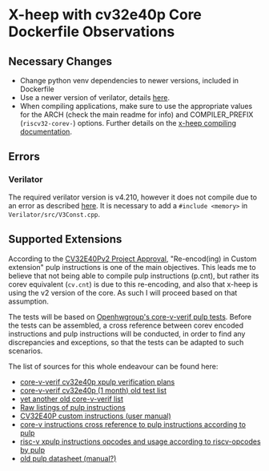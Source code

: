 # X-heep with cv32e40p Core Dockerfile Observations

## Necessary Changes

- Change python venv dependencies to newer versions, included in Dockerfile
- Use a newer version of verilator, details [here](#verilator).
- When compiling applications, make sure to use the appropriate values for the ARCH (check the main readme for info) and COMPILER_PREFIX (`riscv32-corev-`) options. Further details on the [x-heep compiling documentation](https://github.com/esl-epfl/x-heep/blob/main/docs/source/How_to/CompileMakefile.md#compiling-software).

## Errors

### Verilator

The required verilator version is v4.210, however it does not compile due to an error as described [here](https://github.com/verilator/verilator/issues/5162). It is necessary to add a `#include <memory>` in `Verilator/src/V3Const.cpp`.

## Supported Extensions

According to the [CV32E40Pv2 Project Approval](https://github.com/openhwgroup/programs/blob/master/Project-Descriptions-and-Plans/CV32E40Pv2/Project_Concept_for_CV32E40Pv2_June-28.md), "Re-encod(ing) in Custom extension" pulp instructions is one of the main objectives. This leads me to believe that not being able to compile pulp instructions (p.cnt), but rather its corev equivalent (`cv.cnt`) is due to this re-encoding, and also that x-heep is using the v2 version of the core. As such I will proceed based on that assumption.

The tests will be based on [Openhwgroup's core-v-verif pulp tests](https://github.com/openhwgroup/core-v-verif/blob/master/cv32e40p/tests/programs/custom).
Before the tests can be assembled, a cross reference between corev encoded instructions and pulp instructions will be conducted, in order to find any discrepancies and exceptions, so that the tests can be adapted to such scenarios.

The list of sources for this whole endeavour can be found here:

- [core-v-verif cv32e40p xpulp verification plans](https://github.com/openhwgroup/core-v-verif/tree/master/cv32e40p/docs/VerifPlans/Simulation/xpulp_instruction_extensions)
- [core-v-verif cv32e40p (1 month) old  test list](https://github.com/pascalgouedo/core-v-verif/blob/21b510eff576104d84bc9354056fe81c68e116a5/cv32e40p/docs/VerifPlans/Simulation/CV32E40Pv2_test_list.xlsx)
- [yet another old core-v-verif list](https://github.com/openhwgroup/core-v-verif/pull/2476/files?short_path=9a6fd39#diff-9a6fd39efa6158f82548bf64ebb58b26cbc682f69f4be333bfa4ef3baaf8b32d)
- [Raw listings of pulp instructions](https://github.com/pulp-platform/riscv-gnu-toolchain/blob/master/pulp.md)
- [CV32E40P custom instructions (user manual)](https://docs.openhwgroup.org/projects/cv32e40p-user-manual/en/latest/instruction_set_extensions.html)
- [core-v instructions cross reference to pulp instructions according to pulp](https://github.com/pulp-platform/riscv-gnu-toolchain/blob/master/core-v.rst)
- [risc-v xpulp instructions opcodes and usage according to riscv-opcodes by pulp](https://github.com/pulp-platform/riscv-opcodes/blob/master/opcodes-xpulppostmod_CUSTOM)
- [old pulp datasheet (manual?)](https://github.com/pulp-platform/pulp/blob/master/doc/datasheet.pdf)
